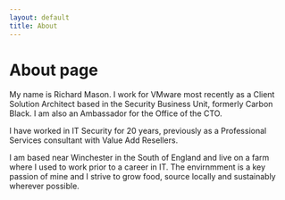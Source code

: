 ```yaml
---
layout: default
title: About
---
```

# About page

My name is Richard Mason.  I work for VMware most recently as a Client Solution Architect based in the Security Business Unit, formerly Carbon Black.  I am also an Ambassador for the Office of the CTO.

I have worked in IT Security for 20 years, previously as a Professional Services consultant with Value Add Resellers.

I am based near Winchester in the South of England and live on a farm where I used to work prior to a career in IT.  The envirnmment is a key passion of mine and I strive to grow food, source locally and sustainably wherever possible.
